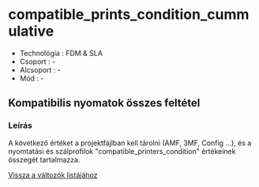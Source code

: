 # compatible\_prints\_condition\_cummulative

* Technológia : FDM & SLA
* Csoport : -
* Alcsoport : -
* Mód : -

## Kompatibilis nyomatok összes feltétel

### Leírás

A következő értéket a projektfájlban kell tárolni \(AMF, 3MF, Config ...\), és a nyomtatási és szálprofilok "compatible\_printers\_condition" értékeinek összegét tartalmazza.

[Vissza a változók listájához](/)

